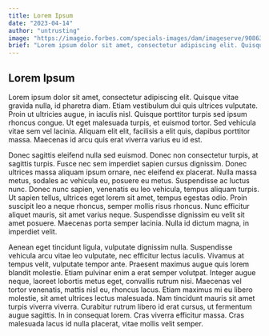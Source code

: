 ```yaml
---
title: Lorem Ipsum
date: "2023-04-14"
author: "untrusting"
image: "https://imageio.forbes.com/specials-images/dam/imageserve/908633080/960x0.jpg?format=jpg&width=960"
brief: "Lorem ipsum dolor sit amet, consectetur adipiscing elit. Quisque vitae gravida nulla, id pharetra diam. Etiam vestibulum dui quis ultrices vulputate. Proin ut ultricies augue, in iaculis nisl. Quisque porttitor turpis sed ipsum rhoncus congue."
---
```


## Lorem Ipsum
Lorem ipsum dolor sit amet, consectetur adipiscing elit. Quisque vitae gravida nulla, id pharetra diam. Etiam vestibulum dui quis ultrices vulputate. Proin ut ultricies augue, in iaculis nisl. Quisque porttitor turpis sed ipsum rhoncus congue. Ut eget malesuada turpis, et euismod tortor. Sed vehicula vitae sem vel lacinia. Aliquam elit elit, facilisis a elit quis, dapibus porttitor massa. Maecenas id arcu quis erat viverra varius eu id est.

Donec sagittis eleifend nulla sed euismod. Donec non consectetur turpis, at sagittis turpis. Fusce nec sem imperdiet sapien cursus dignissim. Donec ultrices massa aliquam ipsum ornare, nec eleifend ex placerat. Nulla massa metus, sodales ac vehicula eu, posuere eu metus. Suspendisse ac luctus nunc. Donec nunc sapien, venenatis eu leo vehicula, tempus aliquam turpis. Ut sapien tellus, ultrices eget lorem sit amet, tempus egestas odio. Proin suscipit leo a neque rhoncus, semper mollis risus rhoncus. Nunc efficitur aliquet mauris, sit amet varius neque. Suspendisse dignissim eu velit sit amet posuere. Maecenas porta semper lacinia. Nulla id dictum magna, in imperdiet velit.

Aenean eget tincidunt ligula, vulputate dignissim nulla. Suspendisse vehicula arcu vitae leo vulputate, nec efficitur lectus iaculis. Vivamus at tempus velit, vulputate tempor ante. Praesent maximus augue quis lorem blandit molestie. Etiam pulvinar enim a erat semper volutpat. Integer augue neque, laoreet lobortis metus eget, convallis rutrum nisi. Maecenas vel tortor venenatis, mattis nisl eu, rhoncus lacus. Etiam maximus mi eu libero molestie, sit amet ultrices lectus malesuada. Nam tincidunt mauris sit amet turpis viverra viverra. Curabitur rutrum libero id erat cursus, ut fermentum augue sagittis. In in consequat lorem. Cras viverra efficitur massa. Cras malesuada lacus id nulla placerat, vitae mollis velit semper.